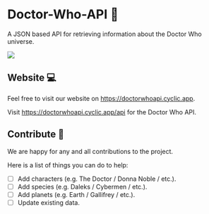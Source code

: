 # Doctor-Who-API :large_blue_diamond:
A JSON based API for retrieving information about the Doctor Who universe.

<img src="https://wallpapercave.com/wp/4CGjOpV.jpg">
<br>

## Website :computer:
Feel free to visit our website on https://doctorwhoapi.cyclic.app.

Visit https://doctorwhoapi.cyclic.app/api for the Doctor Who API.

## Contribute :gift:
We are happy for any and all contributions to the project.

Here is a list of things you can do to help:
- [ ] Add characters (e.g. The Doctor / Donna Noble / etc.).
- [ ] Add species (e.g. Daleks / Cybermen / etc.).
- [ ] Add planets (e.g. Earth / Gallifrey / etc.).
- [ ] Update existing data.

